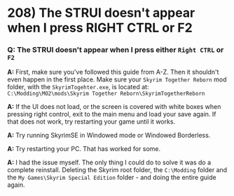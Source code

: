 # 208) The STRUI doesn't appear when I press RIGHT CTRL or F2

### Q: The STRUI doesn't appear when I press either `Right CTRL` or `F2`

**A:** First, make sure you've followed this guide from A-Z. Then it shouldn't even happen in the first place. Make sure your `Skyrim Together Reborn` mod folder, with the `SkyrimTogehter.exe`, is located at:\
`C:\Modding\MO2\mods\Skyrim Together Reborn\SkyrimTogetherReborn`

**A:** If the UI does not load, or the screen is covered with white boxes when pressing right control, exit to the main menu and load your save again. If that does not work, try restarting your game until it works.

**A:** Try running SkyrimSE in Windowed mode or Windowed Borderless.

**A:** Try restarting your PC. That has worked for some.

**A:** I had the issue myself. The only thing I could do to solve it was do a complete reinstall. Deleting the Skyrim root folder, the `C:\Modding` folder and the `My Games\Skyrim Special Edition` folder - and doing the entire guide again.
